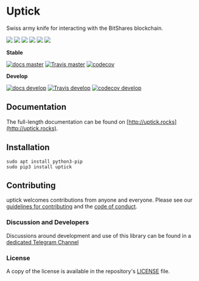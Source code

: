 # Uptick

Swiss army knife for interacting with the BitShares blockchain.

![](https://img.shields.io/pypi/v/uptick.svg?style=for-the-badge)
![](https://img.shields.io/github/release/bitshares/uptick.svg?style=for-the-badge)
![](https://img.shields.io/github/downloads/bitshares/uptick/total.svg?style=for-the-badge)
![](https://img.shields.io/pypi/pyversions/uptick.svg?style=for-the-badge)
![](https://img.shields.io/pypi/l/uptick.svg?style=for-the-badge)
![](https://cla-assistant.io/readme/badge/bitshares/uptick)

**Stable**

[![docs master](https://readthedocs.org/projects/uptick/badge/?version=latest)](http://uptick.readthedocs.io/en/latest/)
[![Travis master](https://travis-ci.org/bitshares/uptick.png?branch=master)](https://travis-ci.org/bitshares/uptick)
[![codecov](https://codecov.io/gh/bitshares/uptick/branch/master/graph/badge.svg)](https://codecov.io/gh/bitshares/uptick)


**Develop**

[![docs develop](https://readthedocs.org/projects/uptick/badge/?version=develop)](http://uptick.readthedocs.io/en/develop/)
[![Travis develop](https://travis-ci.org/bitshares/uptick.png?branch=develop)](https://travis-ci.org/bitshares/uptick)
[![codecov develop](https://codecov.io/gh/bitshares/uptick/branch/develop/graph/badge.svg)](https://codecov.io/gh/bitshares/uptick)

## Documentation

The full-length documentation can be found on [http://uptick.rocks](http://uptick.rocks).

## Installation

```
sudo apt install python3-pip
sudo pip3 install uptick
```

## Contributing

uptick welcomes contributions from anyone and everyone. Please
see our [guidelines for contributing](CONTRIBUTING.md) and the [code of
conduct](CODE_OF_CONDUCT.md).

### Discussion and Developers

Discussions around development and use of this library can be found in a
[dedicated Telegram Channel](https://t.me/pybitshares)

### License

A copy of the license is available in the repository's
[LICENSE](LICENSE.txt) file.
